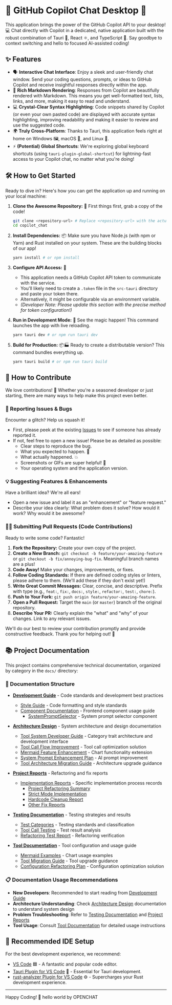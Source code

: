 # 🚀 GitHub Copilot Chat Desktop 💬

This application brings the power of the GitHub Copilot API to your desktop! 💻 Chat directly with Copilot in a dedicated, native application built with the robust combination of Tauri 🦀, React ⚛️, and TypeScript 🔷. Say goodbye to context switching and hello to focused AI-assisted coding!

## ✨ Features

* 🗣️ **Interactive Chat Interface**: Enjoy a sleek and user-friendly chat window. Send your coding questions, prompts, or ideas to GitHub Copilot and receive insightful responses directly within the app.
* 💅 **Rich Markdown Rendering**: Responses from Copilot are beautifully rendered with Markdown. This means you get well-formatted text, lists, links, and more, making it easy to read and understand.
* 💻 **Crystal-Clear Syntax Highlighting**: Code snippets shared by Copilot (or even your own pasted code) are displayed with accurate syntax highlighting, improving readability and making it easier to review and use the suggested code.
* 🌍 **Truly Cross-Platform**: Thanks to Tauri, this application feels right at home on Windows 🖼️, macOS 🍎, and Linux 🐧.
* ⚡ **(Potential) Global Shortcuts**: We're exploring global keyboard shortcuts (using `tauri-plugin-global-shortcut`) for lightning-fast access to your Copilot chat, no matter what you're doing!

## 🛠️ How to Get Started

Ready to dive in? Here's how you can get the application up and running on your local machine:

1. **Clone the Awesome Repository:** 📂
    First things first, grab a copy of the code!

    ```bash
    git clone <repository-url> # Replace <repository-url> with the actual URL!
    cd copilot_chat
    ```

2. **Install Dependencies:** 📦
    Make sure you have Node.js (with npm or Yarn) and Rust installed on your system. These are the building blocks of our app!

    ```bash
    yarn install # or npm install
    ```

3. **Configure API Access:** 🔑
    * This application needs a GitHub Copilot API token to communicate with the service.
    * You'll likely need to create a `.token` file in the `src-tauri` directory and paste your token there.
    * Alternatively, it might be configurable via an environment variable.
    * _(Developer Note: Please update this section with the precise method for token configuration!)_

4. **Run in Development Mode:** 🚀
    See the magic happen! This command launches the app with live reloading.

    ```bash
    yarn tauri dev # or npm run tauri dev
    ```

5. **Build for Production:** 📦🏭
    Ready to create a distributable version? This command bundles everything up.

    ```bash
    yarn tauri build # or npm run tauri build
    ```

## 🤗 How to Contribute

We love contributions! 🎉 Whether you're a seasoned developer or just starting, there are many ways to help make this project even better.

### 🐞 Reporting Issues & Bugs

Encounter a glitch? Help us squash it!

* First, please peek at the existing [Issues](https://github.com/bigduu/copilot_client_app/issues) to see if someone has already reported it.
* If not, feel free to open a new issue! Please be as detailed as possible:
  * Clear steps to reproduce the bug.
  * What you expected to happen. 🤔
  * What actually happened. 💥
  * Screenshots or GIFs are super helpful! 📸
  * Your operating system and the application version.

### 💡 Suggesting Features & Enhancements

Have a brilliant idea? We're all ears!

* Open a new issue and label it as an "enhancement" or "feature request."
* Describe your idea clearly: What problem does it solve? How would it work? Why would it be awesome?

### 🧑‍💻 Submitting Pull Requests (Code Contributions)

Ready to write some code? Fantastic!

1. **Fork the Repository:** Create your own copy of the project.
2. **Create a New Branch:** `git checkout -b feature/your-amazing-feature` or `git checkout -b fix/annoying-bug-fix`. Meaningful branch names are a plus!
3. **Code Away!** Make your changes, improvements, or fixes.
4. **Follow Coding Standards:** If there are defined coding styles or linters, please adhere to them. (We'll add these if they don't exist yet!)
5. **Write Great Commit Messages:** Clear, concise, and descriptive. Prefix with type (e.g., `feat:`, `fix:`, `docs:`, `style:`, `refactor:`, `test:`, `chore:`).
6. **Push to Your Fork:** `git push origin feature/your-amazing-feature`.
7. **Open a Pull Request:** Target the `main` (or `master`) branch of the original repository.
8. **Describe Your PR:** Clearly explain the "what" and "why" of your changes. Link to any relevant issues.

We'll do our best to review your contribution promptly and provide constructive feedback. Thank you for helping out! 🙏

## 📚 Project Documentation

This project contains comprehensive technical documentation, organized by category in the `docs/` directory:

### 📖 Documentation Structure

- **[Development Guide](./docs/development/)** - Code standards and development best practices
  - [Style Guide](./docs/development/STYLING_GUIDELINES.md) - Code formatting and style standards
  - [Component Documentation](./docs/development/components/) - Frontend component usage guide
    - [SystemPromptSelector](./docs/development/components/SystemPromptSelector.md) - System prompt selector component

- **[Architecture Design](./docs/architecture/)** - System architecture and design documentation
  - [Tool System Developer Guide](./docs/architecture/tools-system.md) - Category trait architecture and development interface
  - [Tool Call Flow Improvement](./docs/architecture/IMPROVED_TOOL_CALL_FLOW.md) - Tool call optimization solution
  - [Mermaid Feature Enhancement](./docs/architecture/MERMAID_ENHANCEMENT.md) - Chart functionality extension
  - [System Prompt Enhancement Plan](./docs/architecture/SYSTEM_PROMPT_ENHANCEMENT_PLAN.md) - AI prompt improvement
  - [Tool Architecture Migration Guide](./docs/architecture/TOOL_ARCHITECTURE_MIGRATION_GUIDE.md) - Architecture upgrade guidance

- **[Project Reports](./docs/reports/)** - Refactoring and fix reports
  - [Implementation Reports](./docs/reports/implementation/) - Specific implementation process records
    - [Project Refactoring Summary](./docs/reports/implementation/PROJECT_REFACTORING_SUMMARY_REPORT.md)
    - [Strict Mode Implementation](./docs/reports/implementation/STRICT_MODE_IMPLEMENTATION.md)
    - [Hardcode Cleanup Report](./docs/reports/implementation/HARDCODE_CLEANUP_REPORT.md)
    - [Other Fix Reports](./docs/reports/implementation/)

- **[Testing Documentation](./docs/testing/)** - Testing strategies and results
  - [Test Categories](./docs/testing/test_categories.md) - Testing standards and classification
  - [Tool Call Testing](./docs/testing/TOOL_CALL_TEST_RESULTS.md) - Test result analysis
  - [Refactoring Test Report](./docs/testing/TOOL_CALL_REFACTOR_TEST.md) - Refactoring verification

- **[Tool Documentation](./docs/tools/)** - Tool configuration and usage guide
  - [Mermaid Examples](./docs/tools/MERMAID_EXAMPLES.md) - Chart usage examples
  - [Tool Migration Guide](./docs/tools/TOOL_MIGRATION_GUIDE.md) - Tool upgrade guidance
  - [Configuration Refactoring Plan](./docs/tools/TOOLS_CONFIG_REFACTOR_PLAN.md) - Configuration optimization solution

### 📋 Documentation Usage Recommendations

- **New Developers**: Recommended to start reading from [Development Guide](./docs/development/)
- **Architecture Understanding**: Check [Architecture Design](./docs/architecture/) documentation to understand system design
- **Problem Troubleshooting**: Refer to [Testing Documentation](./docs/testing/) and [Project Reports](./docs/reports/)
- **Tool Usage**: Consult [Tool Documentation](./docs/tools/) for detailed usage instructions

## 🔧 Recommended IDE Setup

For the best development experience, we recommend:

* [VS Code](https://code.visualstudio.com/) 🟦 - A fantastic and popular code editor.
* [Tauri Plugin for VS Code](https://marketplace.visualstudio.com/items?itemName=tauri-apps.tauri-vscode) 🦀 - Essential for Tauri development.
* [rust-analyzer Plugin for VS Code](https://marketplace.visualstudio.com/items?itemName=rust-lang.rust-analyzer) ⚙️ - Supercharges your Rust development experience.

---
Happy Coding! 🎉
hello world by OPENCHAT
